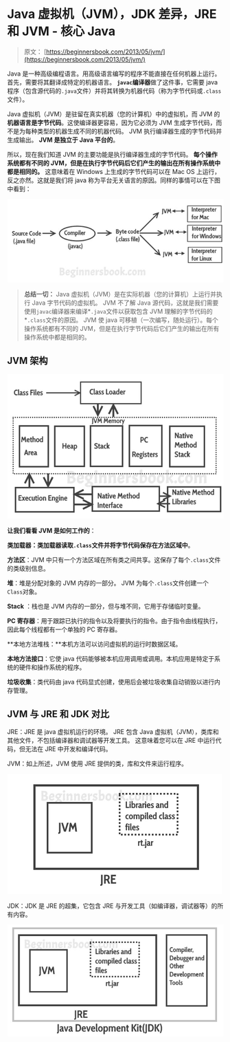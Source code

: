 # Java 虚拟机（JVM），JDK 差异，JRE 和 JVM - 核心 Java

> 原文： [https://beginnersbook.com/2013/05/jvm/](https://beginnersbook.com/2013/05/jvm/)

Java 是一种高级编程语言。用高级语言编写的程序不能直接在任何机器上运行。首先，需要将其翻译成特定的机器语言。 **`javac`编译器**做了这件事，它需要 java 程序（包含源代码的`.java`文件）并将其转换为机器代码（称为字节代码或`.class`文件）。

Java 虚拟机（JVM）是​​驻留在真实机器（您的计算机）中的虚拟机，而 JVM 的**机器语言是字节代码**。这使编译器更容易，因为它必须为 JVM 生成字节代码，而不是为每种类型的机器生成不同的机器代码。 JVM 执行编译器生成的字节代码并生成输出。 **JVM 是独立于 Java 平台的**。

所以，现在我们知道 JVM 的主要功能是执行编译器生成的字节代码。 **每个操作系统都有不同的 JVM，但是在执行字节代码后它们产生的输出在所有操作系统中都是相同的。** 这意味着在 Windows 上生成的字节代码可以在 Mac OS 上运行，反之亦然。这就是我们将 java 称为平台无关语言的原因。同样的事情可以在下图中看到：

![JVM](img/5a6f2d02759887f8fc7aa7a7130911a2.jpg)

> **总结一切：** Java 虚拟机（JVM）是​​在实际机器（您的计算机）上运行并执行 Java 字节代码的虚拟机。 JVM 不了解 Java 源代码，这就是我们需要使用`javac`编译器来编译*`.java`文件以获取包含 JVM 理解的字节代码的*`.class`文件的原因。 JVM 使 java 可移植（一次编写，随处运行）。每个操作系统都有不同的 JVM，但是在执行字节代码后它们产生的输出在所有操作系统中都是相同的。

## JVM 架构


![jvm architecture](img/2c827ddaf478391a4b87f3f857748f24.jpg)

**让我们看看 JVM 是如何工作的**：

**类加载器：**类加载器读取`.class`文件并将字节代码保存在**方法区域中**。

**方法区**：JVM 中只有一个方法区域在所有类之间共享。这保存了每个`.class`文件的类级别信息。

**堆**：堆是分配对象的 JVM 内存的一部分。 JVM 为每个`.class`文件创建一个`Class`对象。

**Stack** ：栈也是 JVM 内存的一部分，但与堆不同，它用于存储临时变量。

**PC 寄存器**：用于跟踪已执行的指令以及将要执行的指令。由于指令由线程执行，因此每个线程都有一个单独的 PC 寄存器。

**本地方法堆栈：**本机方法可以访问虚拟机的运行时数据区域。

**本地方法接口**：它使 java 代码能够被本机应用调用或调用。本机应用是特定于系统的硬件和操作系统的程序。

**垃圾收集**：类代码由 java 代码显式创建，使用后会被垃圾收集自动销毁以进行内存管理。

## JVM 与 JRE 和 JDK 对比

JRE：JRE 是 java 虚拟机运行的环境。 JRE 包含 Java 虚拟机（JVM），类库和其他文件，不包括编译器和调试器等开发工具。
这意味着您可以在 JRE 中运行代码，但无法在 JRE 中开发和编译代码。

JVM：如上所述，JVM 使用 JRE 提供的类，库和文件来运行程序。


![JRE](img/f5114c7c3c5f0c23c5190df46ee63de2.jpg)

JDK：JDK 是 JRE 的超集，它包含 JRE 与开发工具（如编译器，调试器等）的所有内容。


![JDK](img/17749622b5f99ce1194bd14cdaa2edcf.jpg)